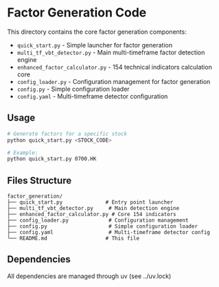 # Factor Generation Code

This directory contains the core factor generation components:

- `quick_start.py` - Simple launcher for factor generation
- `multi_tf_vbt_detector.py` - Main multi-timeframe factor detection engine
- `enhanced_factor_calculator.py` - 154 technical indicators calculation core
- `config_loader.py` - Configuration management for factor generation
- `config.py` - Simple configuration loader
- `config.yaml` - Multi-timeframe detector configuration

## Usage

```bash
# Generate factors for a specific stock
python quick_start.py <STOCK_CODE>

# Example:
python quick_start.py 0700.HK
```

## Files Structure

```
factor_generation/
├── quick_start.py              # Entry point launcher
├── multi_tf_vbt_detector.py     # Main detection engine
├── enhanced_factor_calculator.py # Core 154 indicators
├── config_loader.py             # Configuration management
├── config.py                    # Simple configuration loader
├── config.yaml                  # Multi-timeframe detector config
└── README.md                   # This file
```

## Dependencies

All dependencies are managed through uv (see ../uv.lock)
